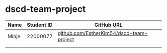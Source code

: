 # dscd-team-project

| Name    | Student ID | GitHub URL |
|---------|------------|------------|
| Minje | 22000077 | [github.com/EstherKim54/dscd-team-project](https://github.com/EstherKim54/dscd-team-project.git) |
|         |            |            |
|         |            |            |
